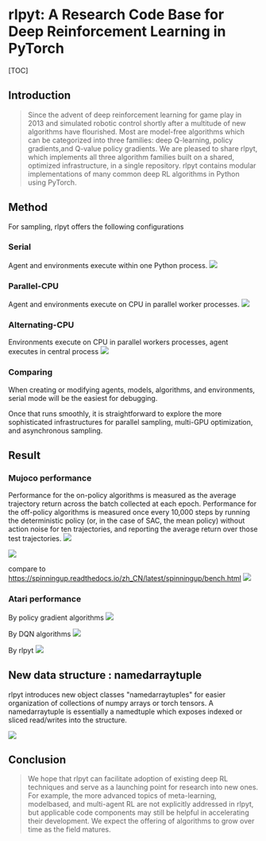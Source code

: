# **rlpyt: A Research Code Base for Deep Reinforcement Learning in PyTorch** #

[TOC]

## Introduction
>Since the advent of deep reinforcement learning for game play in 2013  and simulated robotic control shortly after a multitude of new algorithms have flourished. Most are model-free algorithms which can be categorized into three families: deep Q-learning, policy gradients,and Q-value policy gradients.
>We are pleased to share rlpyt, which implements all three algorithm families built on a shared, optimized infrastructure, in a single repository. rlpyt contains modular implementations of many common deep RL algorithms in Python using PyTorch.

## Method
For sampling, rlpyt offers the following configurations
### Serial
Agent and environments execute within one Python process.
![](https://i.imgur.com/KEJ3iIJ.jpg)
### Parallel-CPU
Agent and environments execute on CPU in parallel worker processes.
![](https://i.imgur.com/bTJjHC6.jpg)
### Alternating-CPU
Environments execute on CPU in parallel workers processes, agent executes in central process
![](https://i.imgur.com/x4oP764.jpg)
### Comparing
When creating or modifying agents, models, algorithms, and environments, serial mode will be the easiest for debugging.

Once that runs smoothly, it is straightforward to explore the more sophisticated infrastructures for parallel sampling, multi-GPU optimization, and asynchronous sampling.

## Result
### Mujoco performance

Performance for the on-policy algorithms is measured as the average trajectory return across the batch collected at each epoch. Performance for the off-policy algorithms is measured once every 10,000 steps by running the deterministic policy (or, in the case of SAC, the mean policy) without action noise for ten trajectories, and reporting the average return over those test trajectories.
![](https://i.imgur.com/AX7MHFk.png)

![](https://i.imgur.com/CoA58zM.jpg)

compare to https://spinningup.readthedocs.io/zh_CN/latest/spinningup/bench.html
![](https://i.imgur.com/Z6sp4uJ.png)

### Atari performance
By policy gradient algorithms
![](https://i.imgur.com/GLaB02p.png)

By DQN algorithms
![](https://i.imgur.com/U2SIgaV.png)

By rlpyt
![](https://i.imgur.com/bFld1RK.png)

## New data structure : namedarraytuple
rlpyt introduces new object classes "namedarraytuples" for easier organization of collections of
numpy arrays or torch tensors. A namedarraytuple is essentially a namedtuple which exposes indexed
or sliced read/writes into the structure.


![](https://i.imgur.com/wK8iIw4.png)


## Conclusion

>We hope that rlpyt can facilitate adoption of existing deep RL techniques and serve as a launching
point for research into new ones. For example, the more advanced topics of meta-learning, modelbased,
and multi-agent RL are not explicitly addressed in rlpyt, but applicable code components may
still be helpful in accelerating their development. We expect the offering of algorithms to grow over
time as the field matures.